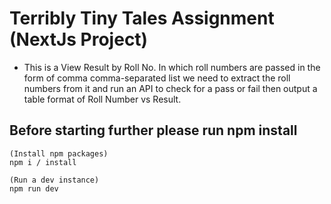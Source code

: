 # Terribly Tiny Tales Assignment (NextJs Project)
- This is a View Result by Roll No. In which roll numbers are passed in the form of comma comma-separated list we need to extract the roll numbers from it and run an API to check for a pass or fail then output a table format of Roll Number vs Result.

## Before starting further please run npm install

    (Install npm packages)
    npm i / install

    (Run a dev instance)
    npm run dev
